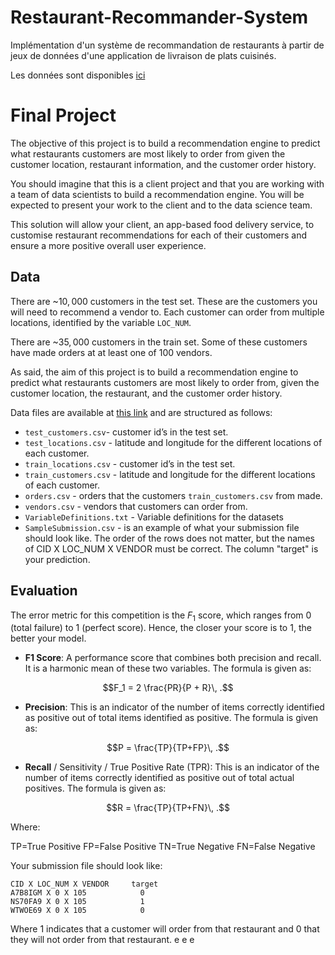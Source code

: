 # Restaurant-Recommander-System
Implémentation d'un système de recommandation de restaurants à partir de jeux de données d'une application de livraison de plats cuisinés.

Les données sont disponibles [ici](https://mega.nz/file/ZRhgESqR#iuO6pBaZbeEttJ_BGmwbSh2XTg4tnf_zXrzSXcq5W6M)
# Final Project


The objective of this project is to build a recommendation engine to predict what restaurants customers are most likely to order from given the customer location, restaurant information, and the customer order history.

You should imagine that this is a client project and that you are working with a team of data scientists to build a recommendation engine. You will be expected to present your work to the client and to the data science team.

This solution will allow your client, an app-based food delivery service, to customise restaurant recommendations for each of their customers and ensure a more positive overall user experience.

## Data

There are ~$10,000$ customers in the test set. These are the customers you will need to recommend a vendor to. Each customer can order from multiple locations, identified by the variable `LOC_NUM`.

There are ~$35,000$ customers in the train set.
Some of these customers have made orders at at least one of $100$ vendors.

As said, the aim of this project is to build a recommendation engine to predict what restaurants customers are most likely to order from, given the customer location, the restaurant, and the customer order history.

Data files are available at [this link](https://mega.nz/file/ZRhgESqR#iuO6pBaZbeEttJ_BGmwbSh2XTg4tnf_zXrzSXcq5W6M) and are structured as follows:

* `test_customers.csv`- customer id’s in the test set.
* `test_locations.csv` - latitude and longitude for the different locations of each customer.
* `train_locations.csv` - customer id’s in the test set.
* `train_customers.csv` - latitude and longitude for the different locations of each customer.
* `orders.csv` - orders that the customers `train_customers.csv` from made.
* `vendors.csv` - vendors that customers can order from.
* `VariableDefinitions.txt` - Variable definitions for the datasets
* `SampleSubmission.csv` - is an example of what your submission file should look like. The order of the rows does not matter, but the names of CID X LOC_NUM X VENDOR must be correct. The column "target" is your prediction.

## Evaluation

The error metric for this competition is the $F_1$ score, which ranges from 0 (total failure) to 1 (perfect score). Hence, the closer your score is to $1$, the better your model.

* **F1 Score**: A performance score that combines both precision and recall. It is a harmonic mean of these two variables. The formula is given as:

$$F_1 = 2 \frac{PR}{P + R}\, .$$

* **Precision**: This is an indicator of the number of items correctly identified as positive out of total items identified as positive. The formula is given as:

$$P = \frac{TP}{TP+FP}\, .$$

* **Recall** / Sensitivity / True Positive Rate (TPR): This is an indicator of the number of items correctly identified as positive out of total actual positives. The formula is given as:

$$R = \frac{TP}{TP+FN}\, .$$

Where:

TP=True Positive
FP=False Positive
TN=True Negative
FN=False Negative

Your submission file should look like:

```csv
CID X LOC_NUM X VENDOR     target
A7B8IGM X 0 X 105            0
NS70FA9 X 0 X 105            1
WTWOE69 X 0 X 105            0
```

Where $1$ indicates that a customer will order from that restaurant and $0$ that they will not order from that restaurant.
e
e
e
